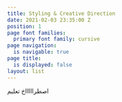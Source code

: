 ```yaml
---
title: Styling & Creative Direction
date: 2021-02-03 23:35:00 Z
position: 1
page font families:
  primary font family: cursive
page navigation:
  is navigable: true
page title:
  is displayed: false
layout: list
---
```


اصطراااااخ تعليم